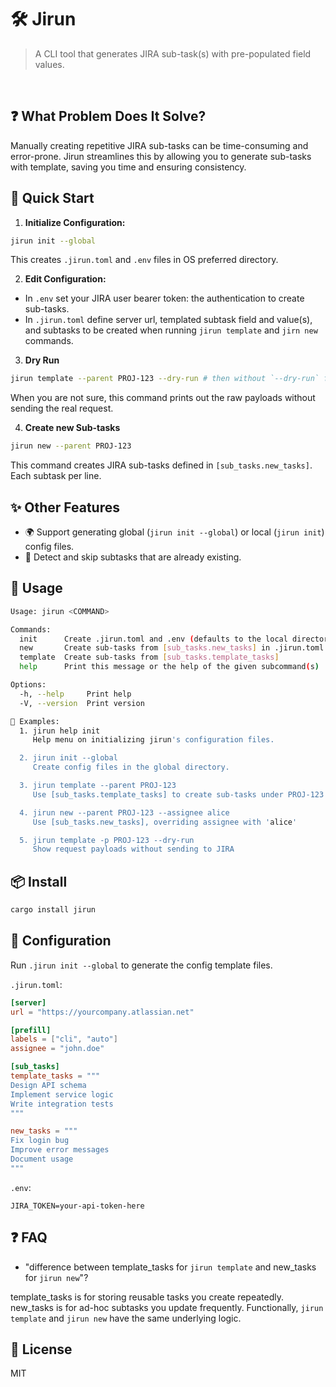 # 🛠️ Jirun

>A CLI tool that generates JIRA sub-task(s) with pre-populated field values.
<br>

## ❓ What Problem Does It Solve?

Manually creating repetitive JIRA sub-tasks can be time-consuming and
error-prone. Jirun streamlines this by allowing you to generate sub-tasks with
template, saving you time and ensuring consistency.

## 🚀 Quick Start
1. **Initialize Configuration:**

```bash
jirun init --global
```

This creates `.jirun.toml` and `.env` files in OS preferred directory.

2. **Edit Configuration:**

- In `.env` set your JIRA user bearer token: the authentication to create sub-tasks.
- In `.jirun.toml` define server url, templated subtask field and value(s), and
  subtasks to be created when running `jirun template` and `jirn new` commands.

3. **Dry Run**

```bash
jirun template --parent PROJ-123 --dry-run # then without `--dry-run` for the real action.
```

When you are not sure, this command prints out the raw payloads without sending
the real request.

4. **Create new Sub-tasks**

```bash
jirun new --parent PROJ-123

```

This command creates JIRA sub-tasks defined in `[sub_tasks.new_tasks]`. Each
subtask per line.

## ✨ Other Features

- 🌍 Support generating global (`jirun init --global`) or local (`jirun init`) config files.
- 🔐 Detect and skip subtasks that are already existing.

## 🚀 Usage

```sh
Usage: jirun <COMMAND>

Commands:
  init      Create .jirun.toml and .env (defaults to the local directory)
  new       Create sub-tasks from [sub_tasks.new_tasks] in .jirun.toml
  template  Create sub-tasks from [sub_tasks.template_tasks]
  help      Print this message or the help of the given subcommand(s)

Options:
  -h, --help     Print help
  -V, --version  Print version

📘 Examples:
  1. jirun help init
     Help menu on initializing jirun's configuration files.

  2. jirun init --global
     Create config files in the global directory.

  3. jirun template --parent PROJ-123
     Use [sub_tasks.template_tasks] to create sub-tasks under PROJ-123

  4. jirun new --parent PROJ-123 --assignee alice
     Use [sub_tasks.new_tasks], overriding assignee with 'alice'

  5. jirun template -p PROJ-123 --dry-run
     Show request payloads without sending to JIRA
```

## 📦 Install

```sh
cargo install jirun
```

## 🧰 Configuration

Run `.jirun init --global` to generate the config template files.

`.jirun.toml`:

```toml
[server]
url = "https://yourcompany.atlassian.net"

[prefill]
labels = ["cli", "auto"]
assignee = "john.doe"

[sub_tasks]
template_tasks = """
Design API schema
Implement service logic
Write integration tests
"""

new_tasks = """
Fix login bug
Improve error messages
Document usage
"""
```

`.env`:

```env
JIRA_TOKEN=your-api-token-here
```

## ❓ FAQ

- "difference between template_tasks for `jirun template` and new_tasks for `jirun new`"?

template_tasks is for storing reusable tasks you create repeatedly. new_tasks is
for ad-hoc subtasks you update frequently. Functionally, `jirun template` and
`jirun new` have the same underlying logic.

## 📄 License

MIT
